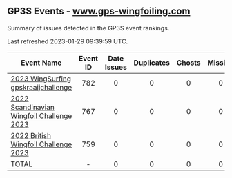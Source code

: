 ## GP3S Events - www.gps-wingfoiling.com

Summary of issues detected in the GP3S event rankings.

Last refreshed 2023-01-29 09:39:59 UTC.

| Event Name | Event ID | Date Issues | Duplicates | Ghosts | Missing | Incorrect | Actions |
| ---------- | :------: | :---------: | :--------: | :----: | :-----: | :-------: | :-----: |
| [2023 WingSurfing gpskraaijchallenge](782.md) | 782 | 0 | 0 | 0 | 0 | 0 | 0 |
| [2022 Scandinavian Wingfoil Challenge 2023](767.md) | 767 | 0 | 0 | 0 | 0 | 0 | 0 |
| [2022 British Wingfoil Challenge 2023](759.md) | 759 | 0 | 0 | 0 | 0 | 0 | 0 |
| TOTAL | - | 0 | 0 | 0 | 0 | 0 | 0 |

